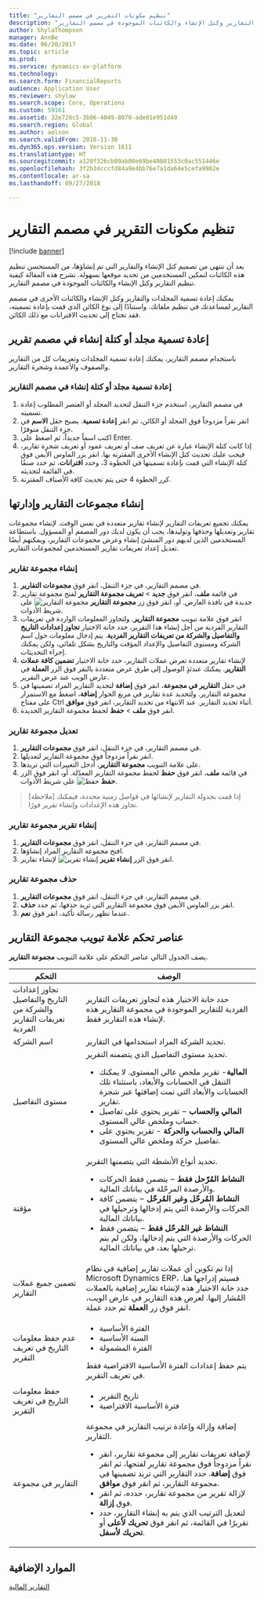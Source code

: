 ```yaml
---
title: "تنظيم مكونات التقرير في مصمم التقارير"
description: "بعد أن تنتهي من تصميم كتل الإنشاء والتقارير التي تم إنشاؤها، من المستحسن تنظيم هذه الكائنات لتمكين المستخدمين من تحديد موقعها بسهولة. تشرح هذه المقالة كيفية تنظيم التقارير وكتل الإنشاء والكائنات الموجودة في مصمم التقارير."
author: ShylaThompson
manager: AnnBe
ms.date: 06/20/2017
ms.topic: article
ms.prod: 
ms.service: dynamics-ax-platform
ms.technology: 
ms.search.form: FinancialReports
audience: Application User
ms.reviewer: shylaw
ms.search.scope: Core, Operations
ms.custom: 59161
ms.assetid: 32e728c5-3b06-4049-8070-ade01e951d49
ms.search.region: Global
ms.author: aolson
ms.search.validFrom: 2016-11-30
ms.dyn365.ops.version: Version 1611
ms.translationtype: HT
ms.sourcegitcommit: a128f326cb89ab00e69be40801553c0ac551446e
ms.openlocfilehash: 3f2b34cccfd84a9e4bb76e7a1da64e5cefa9982e
ms.contentlocale: ar-sa
ms.lasthandoff: 09/27/2018

---
```


# <a name="organize-report-components-in-report-designer"></a>تنظيم مكونات التقرير في مصمم التقارير

[!include [banner](../includes/banner.md)]

بعد أن تنتهي من تصميم كتل الإنشاء والتقارير التي تم إنشاؤها، من المستحسن تنظيم هذه الكائنات لتمكين المستخدمين من تحديد موقعها بسهولة. تشرح هذه المقالة كيفية تنظيم التقارير وكتل الإنشاء والكائنات الموجودة في مصمم التقارير.

يمكنك إعادة تسمية المجلدات والتقارير وكتل الإنشاء والكائنات الأخرى في مصمم التقارير لمساعدتك في تنظيم ملفاتك. واستنادًا إلى نوع الكائن الذي قمت بإعادة تسميته، فقد تحتاج إلى تحديث الاقترانات مع ذلك الكائن.

## <a name="rename-a-folder-or-building-block-in-report-designer"></a>إعادة تسمية مجلد أو كتلة إنشاء في مصمم تقرير
باستخدام مصمم التقارير، يمكنك إعادة تسمية المجلدات وتعريفات كل من التقارير والصفوف والأعمدة وشجرة التقارير.

### <a name="rename-a-folder-or-building-block-in-report-designer"></a>إعادة تسمية مجلد أو كتلة إنشاء في مصمم التقارير

1. في مصمم التقارير، استخدم جزء التنقل لتحديد المجلد أو العنصر المطلوب إعادة تسميته.
2. انقر نقراً مزدوجاً فوق المجلد أو الكائن، ثم انقر **إعادة تسمية**. يصبح حقل **الاسم** في جزء التنقل متوفرًا.
3. اكتب اسماً جديداً، ثم اضغط على Enter.
4. إذا كانت كتلة الإنشاء عبارة عن تعريف صف أو تعريف عمود أو تعريف شجرة تقارير، فيجب عليك تحديث كتل الإنشاء الأخرى المقترنة بها. انقر بزر الماوس الأيمن فوق كتلة الإنشاء التي قمت بإعادة تسميتها في الخطوة 3، وحدد **اقترانات**، ثم حدد صنفًا في القائمة لتحديثه.
5. كرر الخطوة 4 حتى يتم تحديث كافة الأصناف المقترنة.

## <a name="create-and-manage-report-groups"></a>إنشاء مجموعات التقارير وإدارتها
يمكنك تجميع تعريفات التقارير لإنشاء تقارير متعددة في نفس الوقت. لإنشاء مجموعات تقارير وتعديلها وحذفها وتوليدها، يجب أن يكون لديك دور المصمم أو المسؤول. باستطاعة المستخدمين الذين لديهم دور المنشئ إنشاء وعرض مجموعات التقارير، ويمكنهم أيضًا تعديل إعداد تعريفات تقارير المستخدمين لمجموعات التقارير.

### <a name="create-a-report-group"></a>إنشاء مجموعة تقارير

1. في مصمم التقارير، في جزء التنقل، انقر فوق **مجموعات التقارير**.
2. في قائمة **ملف**، انقر فوق **جديد** &gt; **تعريف مجموعة التقارير** لفتح مجموعة تقارير جديدة في نافذة العارض. أو، انقر فوق زر **مجموعة التقارير** ![مجموعة التقارير](https://i-technet.sec.s-msft.com/dynimg/IC679515.gif "مجموعة التقارير") على شريط الأدوات.
3. انقر فوق علامة تبويب **مجموعة التقارير‬**. ولتجاوز المعلومات الواردة في تعريفات التقارير الفردية من أجل إنشاء هذا التقرير، حدد خانة الاختيار **تجاوز إعدادات التاريخ والتفاصيل والشركة من تعريفات التقارير الفردية**. يتم إدخال معلومات حول اسم الشركة ومستوى التفاصيل والإعداد المؤقت والتاريخ بشكل تلقائي، ولكن يمكنك إجراء التحديثات.
4. لإنشاء تقارير متعددة تعرض عملات التقارير، حدد خانة الاختيار **تضمين كافة عملات التقارير**. يمكنك عندئذٍ الوصول إلى طرق عرض متعددة بالنقر فوق الزر **العملة** في عارض الويب عند عرض التقرير.
5. في حقل **التقارير في مجموعة**، انقر فوق **إضافة** لتحديد التقارير المراد تضمينها في مجموعة التقارير. ولتحديد عدة تقارير في مربع الحوار **إضافة**، اضغط مع الاستمرار على مفتاح Ctrl أثناء تحديد التقارير. عند الانتهاء من تحديد التقارير، انقر فوق **موافق**.
6. انقر فوق **ملف** &gt; **حفظ** لحفظ مجموعة التقارير الجديدة.

### <a name="modify-a-report-group"></a>تعديل مجموعة تقارير

1. في مصمم التقارير، في جزء التنقل، انقر فوق **مجموعات التقارير**.
2. انقر نقراً مزدوجاً فوق مجموعة التقارير لتعديلها.
3. على علامة التبويب **مجموعة التقارير**، أدخل التغييرات التي تريدها.
4. في قائمة **ملف**، انقر فوق **حفظ** لحفظ مجموعة التقارير المعدّلة. أو، انقر فوق الزر **حفظ** ![حفظ](https://i-technet.sec.s-msft.com/dynimg/IC679516.gif "حفظ") على شريط الأدوات.

> [ملاحظة] إذا قمت بجدولة التقارير لإنشائها في فواصل زمنية محددة، فيمكنك تجاوز هذه الإعدادات وإنشاء تقرير فورًا.

### <a name="generate-a-report-group-report"></a>إنشاء تقرير مجموعة تقارير

1. في مصمم التقارير، في جزء التنقل، انقر فوق **مجموعات التقارير**.
2. افتح مجموعة التقارير المراد إنشاؤها.
3. انقر فوق الزر **إنشاء تقرير** ![إنشاء تقرير](https://i-technet.sec.s-msft.com/dynimg/IC679517.gif "إنشاء تقرير") لإنشاء تقارير.

### <a name="delete-a-report-group"></a>حذف مجموعة تقارير

1. في مصمم التقارير، في جزء التنقل، انقر فوق **مجموعات التقارير**.
2. انقر بزر الماوس الأيمن فوق مجموعة التقارير التي تريد حذفها، ثم حدد **حذف**.
3. عندما تظهر رسالة تأكيد، انقر فوق **نعم**.

## <a name="report-group-tab-controls"></a>عناصر تحكم علامة تبويب مجموعة التقارير
يصف الجدول التالي عناصر التحكم على علامة التبويب **مجموعة التقارير**.

<table>
<thead>
<tr>
<th>التحكم</th>
<th>الوصف</th>
</tr>
</thead>
<tbody>
<tr>
<td>تجاوز إعدادات التاريخ والتفاصيل والشركة من تعريفات التقارير الفردية</td>
<td>حدد خانة الاختيار هذه لتجاوز تعريفات التقارير الفردية للتقارير الموجودة في مجموعة التقارير هذه لإنشاء هذه التقارير فقط.</td>
</tr>
<tr>
<td>اسم الشركة</td>
<td>تحديد الشركة المراد استخدامها في التقارير.</td>
</tr>
<tr>
<td>مستوى التفاصيل</td>
<td>تحديد مستوى التفاصيل الذي يتضمنه التقرير.
<ul>
<li><strong>المالية</strong>- تقرير ملخص عالي المستوى. لا يمكنك التنقل في الحسابات والأبعاد، باستثناء تلك الحسابات والأبعاد التي تمت إضافتها عبر شجرة تقارير.</li>
<li><strong>المالي والحساب</strong> − تقرير يحتوي على تفاصيل حساب وملخص عالي المستوى.</li>
<li><strong>المالي والحساب والحركة</strong> - تقرير يحتوي على تفاصيل حركة وملخص عالي المستوى.</li>
</ul></td>
</tr>
<tr>
<td>مؤقتة</td>
<td>تحديد أنواع الأنشطة التي يتضمنها التقرير.
<ul>
<li><strong>النشاط المُرّحل فقط</strong> − يتضمن فقط الحركات والأرصدة المرحّلة في بياناتك المالية.</li>
<li><strong>النشاط المُرحّل وغير المُرحّل</strong> − يتضمن كافة الحركات والأرصدة التي يتم إدخالها وترحيلها في بياناتك المالية.</li>
<li><strong>النشاط غير المُرحّل فقط</strong> − يتضمن فقط الحركات والأرصدة التي يتم إدخالها، ولكن لم يتم ترحيلها بعد، في بياناتك المالية.</li>
</ul></td>
</tr>
<tr>
<td>تضمين جميع عملات التقارير</td>
<td>إذا تم تكوين أي عملات تقارير إضافية في نظام Microsoft Dynamics ERP، فسيتم إدراجها هنا. حدد خانة الاختيار هذه لإنشاء تقارير إضافية بالعملات المُشار إليها. لعرض هذه التقارير في عارض الويب، انقر فوق زر <strong>العملة</strong> ثم حدد عملة.</td>
</tr>
<tr>
<td>عدم حفظ معلومات التاريخ في تعريف التقرير</td>
<td><ul>
<li>الفترة الأساسية‬</li>
<li>السنة الأساسية‬</li>
<li>الفترة المشمولة</li>
</ul>
يتم حفظ إعدادات الفترة الأساسية الافتراضية فقط في تعريف التقرير.</td>
</tr>
<tr>
<td>حفظ معلومات التاريخ في تعريف التقرير</td>
<td><ul>
<li>تاريخ التقرير</li>
<li>فترة الأساسية الافتراضية</li>
</ul></td>
</tr>
<tr>
<td>التقارير في مجموعة</td>
<td>إضافة وإزالة وإعادة ترتيب التقارير في مجموعة التقارير.
<ul>
<li>لإضافة تعريفات تقارير إلى مجموعة تقارير، انقر نقراً مزدوجاً فوق مجموعة تقارير لفتحها، ثم انقر فوق <strong>إضافة</strong>. حدد التقارير التي تريد تضمينها في مجموعة التقارير، ثم انقر فوق <strong>موافق</strong>.</li>
<li>لإزالة تقرير من مجموعة تقارير، حدده، ثم انقر فوق <strong>إزالة</strong>.</li>
<li>لتعديل الترتيب الذي يتم به إنشاء التقارير، حدد تقريرًا في القائمة، ثم انقر فوق <strong>تحريك لأعلى</strong> أو <strong>تحريك لأسفل</strong>.</li>
</ul></td>
</tr>
</tbody>
</table>

## <a name="additional-resources"></a>الموارد الإضافية

[التقارير المالية](financial-reporting-intro.md)

